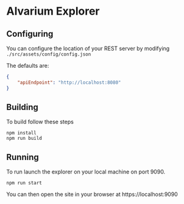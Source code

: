 # Alvarium Explorer

## Configuring

You can configure the location of your REST server by modifying `./src/assets/config/config.json`

The defaults are:

```json
{
    "apiEndpoint": "http://localhost:8080"
}
```

## Building

To build follow these steps

```shell
npm install
npm run build
```

## Running

To run launch the explorer on your local machine on port 9090.

```shell
npm run start
```

You can then open the site in your browser at https://localhost:9090